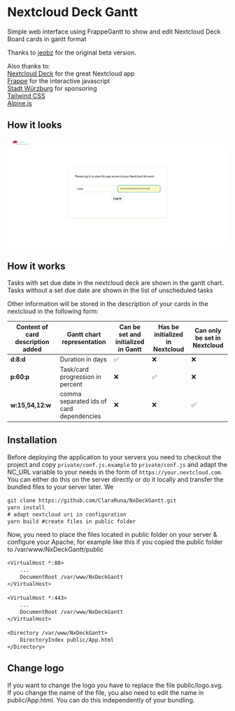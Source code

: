 # Nextcloud Deck Gantt

Simple web interface using FrappeGantt to show and edit Nextcloud Deck Board cards in gantt format

Thanks to [jeobz](https://github.com/jeobz/NxDeckGantt) for the original beta version.

Also thanks to: \
[Nextcloud Deck](https://github.com/nextcloud/deck) for the great Nextcloud app \
[Frappe](https://github.com/frappe/gantt) for the interactive javascript \
[Stadt Würzburg](https://www.wuerzburg.de/) for sponsoring \
[Tailwind CSS](https://tailwindcss.com/) \
[Alpine.js](https://alpinejs.dev/)

## How it looks

![Gif illustrating the workflow of the application](NxDeckGanttDemo.gif)

## How it works

Tasks with set due date in the nextcloud deck are shown in the gantt chart. Tasks without a set due date are shown in the list of unscheduled tasks

Other information will be stored in the description of your cards in the nextcloud in the following form:

| Content of card description added | Gantt chart representation               | Can be set and initialized in Gantt | Has be initialized in Nextcloud | Can only be set in Nextcloud |
| --------------------------------- | ---------------------------------------- | ----------------------------------- | ------------------------------- | ---------------------------- |
| **d:8:d**                         | Duration in days                         | :white_check_mark:                  | :x:                             | :x:                          |
| **p:60:p**                        | Task/card progression in percent         | :x:                                 | :white_check_mark:              | :x:                          |
| **w:15,54,12:w**                  | comma separated ids of card dependencies | :x:                                 | :x:                             | :white_check_mark:           |

## Installation

Before deploying the application to your servers you need to checkout the project and copy `private/conf.js.example` to `private/conf.js` and adapt the NC_URL variable to your needs in the form of `https://your.nextcloud.com`.
You can either do this on the server directly or do it locally and transfer the bundled files to your server later. We

```
git clone https://github.com/ClaraRuna/NxDeckGantt.git
yarn install
# adapt nextcloud uri in configuration
yarn build #create files in public folder
```

Now, you need to place the files located in public folder on your server & configure your Apache, for example like this if you copied the public folder to /var/www/NxDeckGantt/public

```
<VirtualHost *:80>
    ...
	DocumentRoot /var/www/NxDeckGantt
</VirtualHost>

<VirtualHost *:443>
    ...
	DocumentRoot /var/www/NxDeckGantt
</VirtualHost>

<Directory /var/www/NxDeckGantt>
	DirectoryIndex public/App.html
</Directory>
```

## Change logo

If you want to change the logo you have to replace the file public/logo.svg. If you change the name of the file, you also need to edit the name in public/App.html. You can do this independently of your bundling.
